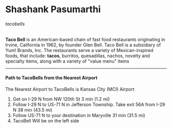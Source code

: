 # Shashank Pasumarthi
###### tacobells

**Taco Bell** is an American-based chain of fast food restaurants originating in Irvine, California in 1962, by founder Glen Bell. Taco Bell is a subsidiary of Yum! Brands, Inc. The restaurants serve a variety of Mexican-inspired foods, that include: **tacos**, burritos, quesadillas, nachos, novelty and specialty items, along with a variety of "value menu" items

***
#### Path to TacoBells from the Nearest Airport 
The Nearest Airport to TacoBells is Kansas City (MCI) Airport
1. Get on I-29 N from NW 120th St  3 min (1.2 mi)
2. Follow I-29 N to US-71 N in Jefferson Township. Take exit 56A from I-29 N  38 min (43.5 mi)
3. Follow US-71 N to your destination in Maryville  31 min (31.5 mi)
4. TacoBell Will be on the left side 

